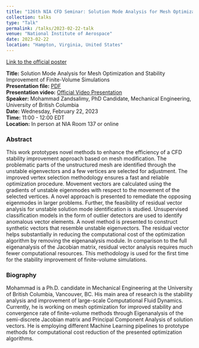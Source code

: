 ```yaml
---
title: "126th NIA CFD Seminar: Solution Mode Analysis for Mesh Optimization and Stability Improvement of Finite-Volume Simulations"
collection: talks
type: "Talk"
permalink: /talks/2023-02-22-talk
venue: "National Institute of Aerospace"
date: 2023-02-22
location: "Hampton, Virginia, United States"
---
```


[Link to the official poster](https://niacfds.wordpress.com/2023/02/22/today-126th-nia-cfd-seminar-solution-mode-analysis-for-mesh-optimization-and-stability-improvement-of-finite-volume-simulations-by-mohammad-zandsalimy/)

**Title:** Solution Mode Analysis for Mesh Optimization and Stability Improvement of Finite-Volume Simulations \
**Presentation file:** [PDF](https://nationalia-my.sharepoint.com/:b:/g/personal/hiro_nianet_org/EaBBi6cLV0ZMpUby92CIWu0BCultwGmzs66sD02kEUFxpA?e=k7m44Q) \
**Presentation video:** [Official Video Presentation](https://youtu.be/TPKsAvXc54g) \
**Speaker:** Mohammad Zandsalimy, PhD Candidate, Mechanical Engineering, University of British Columbia \
**Date:**  Wednesday, February 22, 2023 \
**Time:**  11:00 - 12:00 EDT \
**Location:** In person at NIA Room 137 or online

### Abstract
This work prototypes novel methods to enhance the efficiency of a CFD stability improvement approach based on mesh modification. The problematic parts of the unstructured mesh are identified through the unstable eigenvectors and a few vertices are selected for adjustment. The improved vertex selection methodology ensures a fast and reliable optimization procedure. Movement vectors are calculated using the gradients of unstable eigenmodes with respect to the movement of the selected vertices. A novel approach is presented to remediate the opposing eigenmodes in larger problems. Further, the feasibility of residual vector analysis for unstable solution mode identification is studied. Unsupervised classification models in the form of outlier detectors are used to identify anomalous vector elements. A novel method is presented to construct synthetic vectors that resemble unstable eigenvectors. The residual vector helps substantially in reducing the computational cost of the optimization algorithm by removing the eigenanalysis module. In comparison to the full eigenanalysis of the Jacobian matrix, residual vector analysis requires much fewer computational resources. This methodology is used for the first time for the stability improvement of finite-volume simulations.

### Biography
Mohammad is a Ph.D. candidate in Mechanical Engineering at the University of British Columbia, Vancouver, BC. His main area of research is the stability analysis and improvement of large-scale Computational Fluid Dynamics. Currently, he is working on mesh optimization for improved stability and convergence rate of finite-volume methods through Eigenanalysis of the semi-discrete Jacobian matrix and Principal Component Analysis of solution vectors. He is employing different Machine Learning pipelines to prototype methods for computational cost reduction of the presented optimization algorithms. 